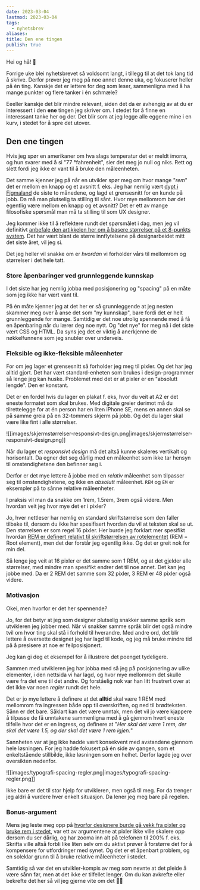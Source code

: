 ```yaml
---
date: 2023-03-04
lastmod: 2023-03-04
tags:
  - nyhetsbrev
aliases: 
title: Den ene tingen
publish: true
---
```

Hei og hå! 👋

Forrige uke blei nyhetsbrevet så voldsomt langt, i tillegg til at det tok lang tid å skrive. Derfor prøver jeg meg på noe annet denne uka, og fokuserer heller på én ting. Kanskje det er lettere for deg som leser, sammenligna med å ha mange punkter og flere tanker i én schmæle?

Eeeller kanskje det blir mindre relevant, siden det da er avhengig av at du er interessert i den **ene** tingen jeg skriver om. I stedet for å finne en interessant tanke her og der. Det blir som at jeg legge alle eggene mine i en kurv, i stedet for å spre det utover.

## Den ene tingen

Hvis jeg spør en amerikaner om hva slags temperatur det er meldt imorra, og hun svarer med å si "77 °fahrenheit", sier det meg jo null og niks. Rett og slett fordi jeg ikke er vant til å bruke den måleenheten.

Det samme kjenner jeg på når en utvikler spør meg om hvor mange "_rem_" det er mellom en knapp og et avsnitt f. eks. Jeg har nemlig vært [dypt i Figmaland](https://www.figma.com/) de siste to månedene, og lagd et grensesnitt for en kunde på jobb. Da må man plutselig ta stilling til sånt. Hvor mye mellomrom bør det egentlig være mellom en knapp og et avsnitt? Det er ett av mange filosofiske spørsmål man må ta stilling til som UX designer.

Jeg kommer ikke til å reflektere rundt det spørsmålet i dag, men jeg vil definitivt [anbefale den artikkelen her om å basere størrelser på et 8-punkts system](https://medium.com/swlh/the-comprehensive-8pt-grid-guide-aa16ff402179). Det har vært blant de større innflytelsene på designarbeidet mitt det siste året, vil jeg si.

Det jeg heller vil snakke om er _hvordan_ vi forholder vårs til mellomrom og størrelser i det hele tatt.

### Store åpenbaringer ved grunnleggende kunnskap

I det siste har jeg nemlig jobba med posisjonering og "spacing" på en måte som jeg ikke har vært vant til.

På én måte kjenner jeg at det her er så grunnleggende at jeg nesten skammer meg over å anse det som "ny kunnskap", bare fordi det er helt grunnleggende for mange. Samtidig er det noe utrolig spennende med å få en åpenbaring når du lærer deg noe nytt. Og "det nye" for meg nå i det siste vært CSS og HTML. Da syns jeg det er viktig å anerkjenne de nøkkelfunnene som jeg snubler over underveis.

### Fleksible og ikke-fleksible måleenheter

For om jeg lager et grensesnitt så forholder jeg meg til pixler. Og det har jeg alltid gjort. Det har vært standard-enheten som brukes i design-programmer så lenge jeg kan huske. Problemet med det er at pixler er en "absolutt lengde". Den er konstant.

Det er en fordel hvis du lager en plakat f. eks, hvor du veit at A2 er det eneste formatet som skal brukes. Med digitale greier derimot må du tilrettelegge for at én person har en liten iPhone SE, mens en annen skal se på samme greia på en 32-tommers skjerm på jobb. Og det du lager skal være like fint i alle størrelser.

![[images/skjermstørrelser-responsivt-design.png|images/skjermstørrelser-responsivt-design.png]]

Når du lager et _responsivt design_ må det altså kunne skaleres vertikalt og horisontalt. Da egner det seg dårlig med en måleenhet som ikke tar hensyn til omstendighetene den befinner seg i.

Derfor er det mye lettere å jobbe med en _relativ_ måleenhet som tilpasser seg til omstendighetene, og ikke en _absolutt_ måleenhet. `REM` og `EM` er eksempler på to sånne relative måleenheter.

I praksis vil man da snakke om 1rem, 1.5rem, 3rem også videre. Men hvordan veit jeg hvor mye det er i pixler?

Jo, hver nettleser har nemlig en standard skriftstørrelse som den faller tilbake til, dersom du ikke har spesifisert hvordan du vil at teksten skal se ut. Den størrelsen er som regel 16 pixler. Her burde jeg forklart mer spesifikt hvordan [REM er definert relativt til skriftstørrelsen av rotelementet](https://www.freecodecamp.org/news/what-is-rem-in-css/) (REM = Root element), men det der forstår jeg egentlig ikke. Og det er greit nok for min del.

Så lenge jeg veit at 16 pixler er det samme som 1 REM, og at det gjelder alle størrelser, med mindre man spesifikt endrer det til noe annet. Det kan jeg jobbe med. Da er 2 REM det samme som 32 pixler, 3 REM er 48 pixler også videre.

### Motivasjon

Okei, men hvorfor er det her spennende?

Jo, for det betyr at jeg som designer plutselig snakker samme språk som utvikleren jeg jobber med. Når vi snakker samme språk blir det også mindre tvil om hvor ting skal stå i forhold til hverandre. Med andre ord, det blir lettere å oversette designet jeg har lagd til kode, og jeg må bruke mindre tid på å presisere at noe er feilposisjonert.

Jeg kan gi deg et eksempel for å illustrere det poenget tydeligere.

Sammen med utvikleren jeg har jobba med så jeg på posisjonering av ulike elementer, i den nettsida vi har lagd, og hvor mye mellomrom det skulle være fra det ene til det andre. Og forståelig nok var han litt frustrert over at det ikke var noen _regler_ rundt det hele.

Det er jo mye lettere å definere at det **alltid** skal være 1 REM med mellomrom fra ingressen både opp til overskriften, og ned til brødteksten. Sånn er det bare. Såklart kan det være unntak, men det vil jo være kjappere å tilpasse de få unntakene sammenligna med å gå gjennom hvert eneste tilfelle hvor det er en ingress, og definere at "_Her skal det være 1 rem, der skal det være 1.5, og der skal det være 1 rem igjen._"

Sannheten var at jeg ikke hadde vært konsekvent med avstandene gjennom hele løsningen. For jeg hadde fokusert på én side av gangen, som et enkeltstående stillbilde, ikke løsningen som en helhet. Derfor lagde jeg over oversikten nedenfor.

![[images/typografi-spacing-regler.png|images/typografi-spacing-regler.png]]

Ikke bare er det til stor hjelp for utvikleren, men også til meg. For da trenger jeg aldri å vurdere hver enkelt situasjon. Da lener jeg meg bare på regelen.

### Bonus-argument

Mens jeg leste meg opp på [hvorfor designere burde gå vekk fra pixler og bruke rem i stedet](https://uxdesign.cc/why-designers-should-move-from-px-to-rem-and-how-to-do-that-in-figma-c0ea23e07a15), var ett av argumentene at pixler ikke ville skalere opp dersom du ser dårlig, og har zooma inn alt på telefonen til 200% f. eks. Skrifta ville altså forbli like liten selv om du aktivt prøver å forstørre det for å kompensere for utfordringer med synet. Og det er et åpenbart problem, og en soleklar grunn til å bruke relative måleenheter i stedet.

Samtidig så var det en utvikler-kompis av meg som nevnte at det pleide å være sånn før, men at det ikke er tilfellet lenger. Om du kan avkrefte eller bekrefte det her så vil jeg gjerne vite om det 🙋‍♂️
